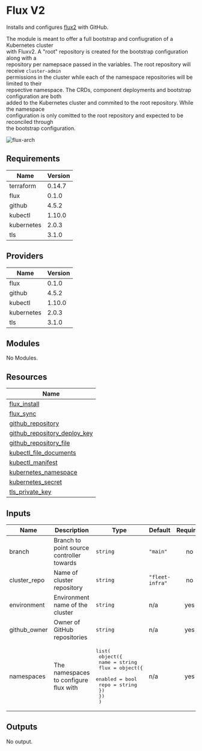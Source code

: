 # Flux V2

Installs and configures [flux2](https://github.com/fluxcd/flux2) with GitHub.

The module is meant to offer a full bootstrap and confiugration of a Kubernetes cluster  
with Fluxv2. A "root" repository is created for the bootstrap configuration along with a  
repository per namepsace passed in the variables. The root repository will receive `cluster-admin`  
permissions in the cluster while each of the namespace repositories will be limited to their  
repsective namespace. The CRDs, component deployments and bootstrap configuration are both  
added to the Kubernetes cluster and commited to the root repository. While the namespace  
configuration is only comitted to the root repository and expected to be reconciled through  
the bootstrap configuration.

![flux-arch](../../../assets/fluxcd-v2.jpg)

## Requirements

| Name | Version |
|------|---------|
| terraform | 0.14.7 |
| flux | 0.1.0 |
| github | 4.5.2 |
| kubectl | 1.10.0 |
| kubernetes | 2.0.3 |
| tls | 3.1.0 |

## Providers

| Name | Version |
|------|---------|
| flux | 0.1.0 |
| github | 4.5.2 |
| kubectl | 1.10.0 |
| kubernetes | 2.0.3 |
| tls | 3.1.0 |

## Modules

No Modules.

## Resources

| Name |
|------|
| [flux_install](https://registry.terraform.io/providers/fluxcd/flux/0.1.0/docs/data-sources/install) |
| [flux_sync](https://registry.terraform.io/providers/fluxcd/flux/0.1.0/docs/data-sources/sync) |
| [github_repository](https://registry.terraform.io/providers/integrations/github/4.5.2/docs/data-sources/repository) |
| [github_repository_deploy_key](https://registry.terraform.io/providers/integrations/github/4.5.2/docs/resources/repository_deploy_key) |
| [github_repository_file](https://registry.terraform.io/providers/integrations/github/4.5.2/docs/resources/repository_file) |
| [kubectl_file_documents](https://registry.terraform.io/providers/gavinbunney/kubectl/1.10.0/docs/data-sources/file_documents) |
| [kubectl_manifest](https://registry.terraform.io/providers/gavinbunney/kubectl/1.10.0/docs/resources/manifest) |
| [kubernetes_namespace](https://registry.terraform.io/providers/hashicorp/kubernetes/2.0.3/docs/resources/namespace) |
| [kubernetes_secret](https://registry.terraform.io/providers/hashicorp/kubernetes/2.0.3/docs/resources/secret) |
| [tls_private_key](https://registry.terraform.io/providers/hashicorp/tls/3.1.0/docs/resources/private_key) |

## Inputs

| Name | Description | Type | Default | Required |
|------|-------------|------|---------|:--------:|
| branch | Branch to point source controller towards | `string` | `"main"` | no |
| cluster\_repo | Name of cluster repository | `string` | `"fleet-infra"` | no |
| environment | Environment name of the cluster | `string` | n/a | yes |
| github\_owner | Owner of GitHub repositories | `string` | n/a | yes |
| namespaces | The namespaces to configure flux with | <pre>list(<br>    object({<br>      name = string<br>      flux = object({<br>        enabled = bool<br>        repo    = string<br>      })<br>    })<br>  )</pre> | n/a | yes |

## Outputs

No output.
